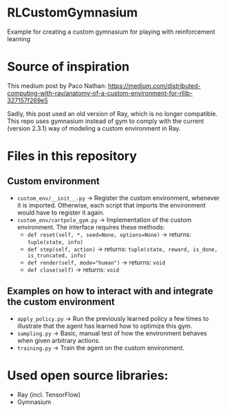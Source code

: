 # RLCustomGymnasium
Example for creating a custom gymnasium for playing with reinforcement learning

# Source of inspiration

This medium post by Paco Nathan:
https://medium.com/distributed-computing-with-ray/anatomy-of-a-custom-environment-for-rllib-327157f269e5

Sadly, this post used an old version of Ray, which is no longer compatible. This repo uses gymnasium instead of gym to comply with the current (version 2.3.1) way of modeling a custom environment in Ray.

# Files in this repository

## Custom environment

- `custom_env/__init__.py` &rarr; Register the custom environment, whenever it is imported. Otherwise, each script that imports the environment would have to register it again.
- `custom_env/cartpole_gym.py` &rarr; Implementation of the custom environment. The interface requires these methods:
    - `def reset(self, *, seed=None, options=None)` &rarr; returns: `tuple(state, info)`
    - `def step(self, action)` &rarr; returns: `tuple(state, reward, is_done, is_truncated, info)`
    - `def render(self, mode="human")` &rarr; returns: `void`
    - `def close(self)` &rarr; returns: `void`

## Examples on how to interact with and integrate the custom environment

- `apply_policy.py` &rarr; Run the previously learned policy a few times to illustrate that the agent has learned how to optimize this gym.
- `sampling.py` &rarr; Basic, manual test of how the environment behaves when given arbitrary actions.
- `training.py` &rarr; Train the agent on the custom environment.

# Used open source libraries:

- Ray (incl. TensorFlow)
- Gymnasium
